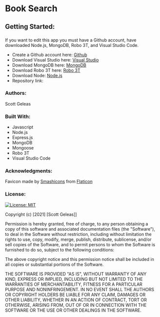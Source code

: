 # Book Search


## Getting Started:

### []()

If you want to edit this app you must have a Github account, have downloaded Node.js, MongoDB, Robo 3T, and Visual Studio Code.

- Create a Github account here: [Github](https://github.com/)
- Download Visual Studio here: [Visual Studio](https://code.visualstudio.com/download/)
- Download MongoDB here: [MongoDB](https://www.mongodb.com/)
- Download Robo 3T here: [Robo 3T](https://robomongo.org/)
- Download Node: [Node.js](https://nodejs.org/en/)
- Repository link: []()

 ### Authors:

 Scott Geleas

 ### Built With:

- Javascript
- Node.js
- Express.js
- MongoDB
- Mongoose
- Robo 3T
- Visual Studio Code

 ### Acknowledgments:

Favicon made by 
[Smashicons](https://www.flaticon.com/authors/smashicons) 
from 
[Flaticon](https://www.flaticon.com/)

 ### License: 
 
[![License: MIT](https://img.shields.io/badge/License-MIT-yellow.svg)](https://opensource.org/licenses/MIT)

Copyright (c) [2021] [Scott Geleas]]

Permission is hereby granted, free of charge, to any person obtaining a copy
of this software and associated documentation files (the "Software"), to deal
in the Software without restriction, including without limitation the rights
to use, copy, modify, merge, publish, distribute, sublicense, and/or sell
copies of the Software, and to permit persons to whom the Software is
furnished to do so, subject to the following conditions:

The above copyright notice and this permission notice shall be included in all
copies or substantial portions of the Software.

THE SOFTWARE IS PROVIDED "AS IS", WITHOUT WARRANTY OF ANY KIND, EXPRESS OR
IMPLIED, INCLUDING BUT NOT LIMITED TO THE WARRANTIES OF MERCHANTABILITY,
FITNESS FOR A PARTICULAR PURPOSE AND NONINFRINGEMENT. IN NO EVENT SHALL THE
AUTHORS OR COPYRIGHT HOLDERS BE LIABLE FOR ANY CLAIM, DAMAGES OR OTHER
LIABILITY, WHETHER IN AN ACTION OF CONTRACT, TORT OR OTHERWISE, ARISING FROM,
OUT OF OR IN CONNECTION WITH THE SOFTWARE OR THE USE OR OTHER DEALINGS IN THE
SOFTWARE.

